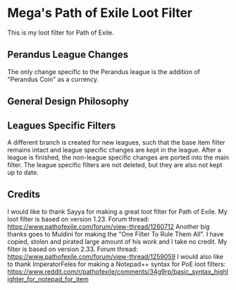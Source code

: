 # Mega's Path of Exile Loot Filter
This is my loot filter for Path of Exile. 

## Perandus League Changes
The only change specific to the Perandus league is the addition of "Perandus Coin" as a currency. 

## General Design Philosophy


## Leagues Specific Filters
A different branch is created for new leagues, such that the base item filter remains intact and league specific changes are kept in the league. After a league is finished, the non-league specific changes are ported into the main filter. The league specific filters are not deleted, but they are also not kept up to date.

## Credits
I would like to thank Sayya for making a great loot filter for Path of Exile. My loot filter is based on version 1.23. Forum thread: https://www.pathofexile.com/forum/view-thread/1260712
Another big thanks goes to Muldini for making the "One Filter To Rule Them All". I have copied, stolen and pirated large amount of his work and I take no credit. My filter is based on version 2.33. Forum thread: https://www.pathofexile.com/forum/view-thread/1259059
I would also like to thank ImperatorFeles for making a Notepad++ syntax for PoE loot filters: https://www.reddit.com/r/pathofexile/comments/34g9rp/basic_syntax_highlighter_for_notepad_for_item